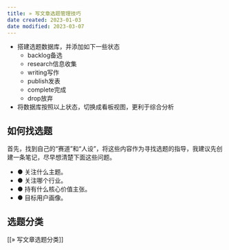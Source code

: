 ```yaml
---
title: » 写文章选题管理技巧
date created: 2023-01-03
date modified: 2023-03-07
---
```


- 搭建选题数据库，并添加如下一些状态
	- backlog备选
	- research信息收集
	- writing写作
	- publish发表
	- complete完成
	- drop放弃
- 将数据库按照以上状态，切换成看板视图，更利于综合分析

## 如何找选题

首先，找到自己的“赛道”和“人设”，将这些内容作为寻找选题的指导，我建议先创建一条笔记，尽早想清楚下面这些问题。

- ● 关注什么主题。
- ● 关注哪个行业。
- ● 持有什么核心价值主张。
- ● 目标用户画像。

## 选题分类

[[» 写文章选题分类]]
